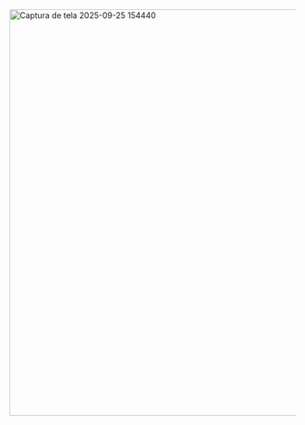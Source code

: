 

<img width="875" height="716" alt="Captura de tela 2025-09-25 154440" src="https://github.com/user-attachments/assets/4d2cd9b2-6755-48c2-afa9-4e87c46a8ee7" />
